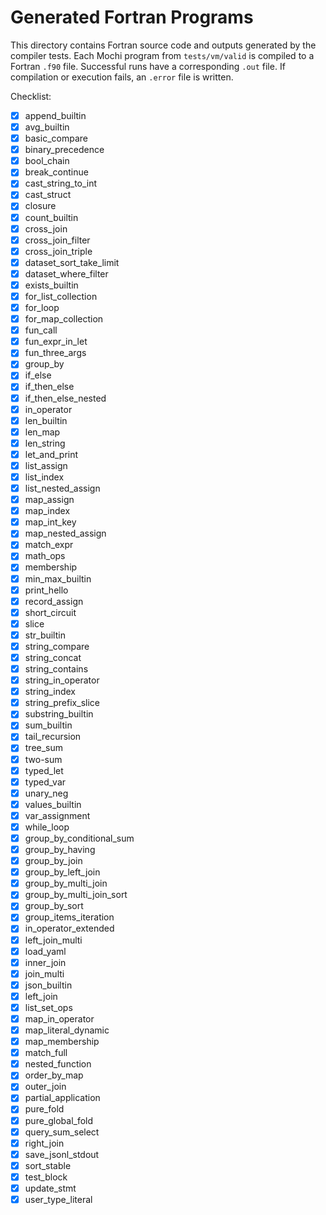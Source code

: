 # Generated Fortran Programs

This directory contains Fortran source code and outputs generated by the
compiler tests. Each Mochi program from `tests/vm/valid` is compiled to a
Fortran `.f90` file. Successful runs have a corresponding `.out` file.
If compilation or execution fails, an `.error` file is written.

Checklist:

- [x] append_builtin
- [x] avg_builtin
- [x] basic_compare
- [x] binary_precedence
- [x] bool_chain
- [x] break_continue
- [x] cast_string_to_int
- [x] cast_struct
- [x] closure
- [x] count_builtin
- [x] cross_join
- [x] cross_join_filter
- [x] cross_join_triple
- [x] dataset_sort_take_limit
- [x] dataset_where_filter
- [x] exists_builtin
- [x] for_list_collection
- [x] for_loop
- [x] for_map_collection
- [x] fun_call
- [x] fun_expr_in_let
- [x] fun_three_args
- [x] group_by
- [x] if_else
- [x] if_then_else
- [x] if_then_else_nested
- [x] in_operator
- [x] len_builtin
- [x] len_map
- [x] len_string
- [x] let_and_print
- [x] list_assign
- [x] list_index
- [x] list_nested_assign
- [x] map_assign
- [x] map_index
- [x] map_int_key
- [x] map_nested_assign
- [x] match_expr
- [x] math_ops
- [x] membership
- [x] min_max_builtin
- [x] print_hello
- [x] record_assign
- [x] short_circuit
- [x] slice
- [x] str_builtin
- [x] string_compare
- [x] string_concat
- [x] string_contains
- [x] string_in_operator
- [x] string_index
- [x] string_prefix_slice
- [x] substring_builtin
- [x] sum_builtin
- [x] tail_recursion
- [x] tree_sum
- [x] two-sum
- [x] typed_let
- [x] typed_var
- [x] unary_neg
- [x] values_builtin
- [x] var_assignment
- [x] while_loop
- [x] group_by_conditional_sum
- [x] group_by_having
- [x] group_by_join
- [x] group_by_left_join
- [x] group_by_multi_join
- [x] group_by_multi_join_sort
- [x] group_by_sort
- [x] group_items_iteration
- [x] in_operator_extended
- [x] left_join_multi
- [x] load_yaml
- [x] inner_join
- [x] join_multi
- [x] json_builtin
- [x] left_join
- [x] list_set_ops
- [x] map_in_operator
- [x] map_literal_dynamic
- [x] map_membership
- [x] match_full
- [x] nested_function
- [x] order_by_map
- [x] outer_join
- [x] partial_application
- [x] pure_fold
- [x] pure_global_fold
- [x] query_sum_select
- [x] right_join
- [x] save_jsonl_stdout
- [x] sort_stable
- [x] test_block
- [x] update_stmt
- [x] user_type_literal
